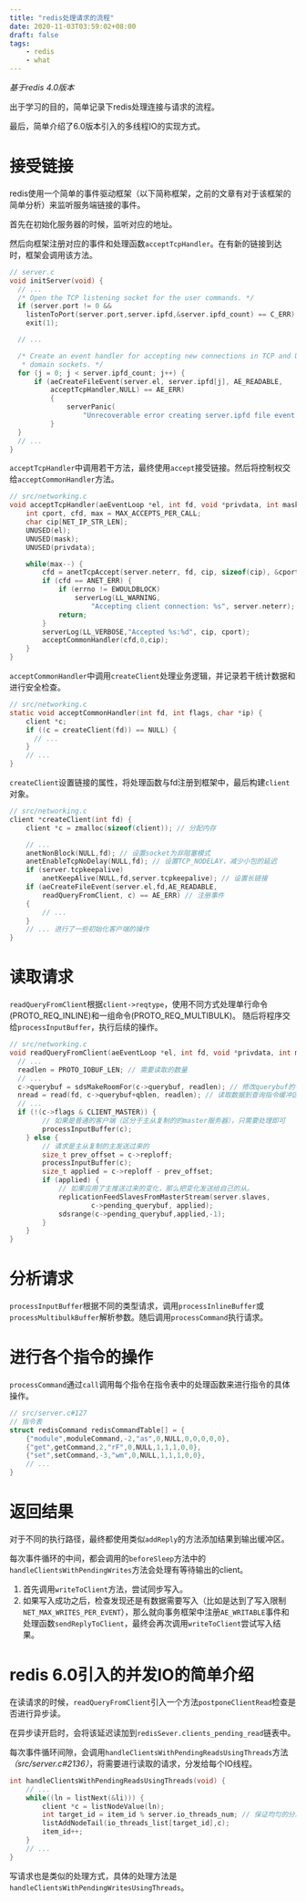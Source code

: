 ```yaml
---
title: "redis处理请求的流程"
date: 2020-11-03T03:59:02+08:00
draft: false
tags:
    - redis
    - what
---
```



*基于redis 4.0版本*

出于学习的目的，简单记录下redis处理连接与请求的流程。

最后，简单介绍了6.0版本引入的多线程IO的实现方式。

# 接受链接

redis使用一个简单的事件驱动框架（以下简称框架，之前的文章有对于该框架的简单分析）来监听服务端链接的事件。

首先在初始化服务器的时候，监听对应的地址。

然后向框架注册对应的事件和处理函数`acceptTcpHandler`。在有新的链接到达时，框架会调用该方法。

```c
// server.c
void initServer(void) {
  // ...
  /* Open the TCP listening socket for the user commands. */
  if (server.port != 0 &&
    listenToPort(server.port,server.ipfd,&server.ipfd_count) == C_ERR)
    exit(1);

  // ...

  /* Create an event handler for accepting new connections in TCP and Unix
   * domain sockets. */
  for (j = 0; j < server.ipfd_count; j++) {
      if (aeCreateFileEvent(server.el, server.ipfd[j], AE_READABLE,
          acceptTcpHandler,NULL) == AE_ERR)
          {
              serverPanic(
                  "Unrecoverable error creating server.ipfd file event.");
          }
  }
  // ...
}
```

`acceptTcpHandler`中调用若干方法，最终使用`accept`接受链接。然后将控制权交给`acceptCommonHandler`方法。

```c
// src/networking.c
void acceptTcpHandler(aeEventLoop *el, int fd, void *privdata, int mask) {
    int cport, cfd, max = MAX_ACCEPTS_PER_CALL;
    char cip[NET_IP_STR_LEN];
    UNUSED(el);
    UNUSED(mask);
    UNUSED(privdata);

    while(max--) {
        cfd = anetTcpAccept(server.neterr, fd, cip, sizeof(cip), &cport);
        if (cfd == ANET_ERR) {
            if (errno != EWOULDBLOCK)
                serverLog(LL_WARNING,
                    "Accepting client connection: %s", server.neterr);
            return;
        }
        serverLog(LL_VERBOSE,"Accepted %s:%d", cip, cport);
        acceptCommonHandler(cfd,0,cip);
    }
}
```

`acceptCommonHandler`中调用`createClient`处理业务逻辑，并记录若干统计数据和进行安全检查。

```c
// src/networking.c
static void acceptCommonHandler(int fd, int flags, char *ip) {
    client *c;
    if ((c = createClient(fd)) == NULL) {
      // ...
    }
    // ...
}
```

`createClient`设置链接的属性，将处理函数与fd注册到框架中，最后构建`client`对象。

```c
// src/networking.c
client *createClient(int fd) {
    client *c = zmalloc(sizeof(client)); // 分配内存

    // ...
    anetNonBlock(NULL,fd); // 设置socket为非阻塞模式
    anetEnableTcpNoDelay(NULL,fd); // 设置TCP_NODELAY，减少小包的延迟
    if (server.tcpkeepalive)
        anetKeepAlive(NULL,fd,server.tcpkeepalive); // 设置长链接
    if (aeCreateFileEvent(server.el,fd,AE_READABLE,
        readQueryFromClient, c) == AE_ERR) // 注册事件
    {
        // ...
    }
    // ... 进行了一些初始化客户端的操作
}
```

# 读取请求

`readQueryFromClient`根据`client->reqtype`，使用不同方式处理单行命令(PROTO_REQ_INLINE)和一组命令(PROTO_REQ_MULTIBULK)。
随后将程序交给`processInputBuffer`，执行后续的操作。

```c
// src/networking.c
void readQueryFromClient(aeEventLoop *el, int fd, void *privdata, int mask) {
  // ...
  readlen = PROTO_IOBUF_LEN; // 需要读取的数量
  // ...
  c->querybuf = sdsMakeRoomFor(c->querybuf, readlen); // 修改querybuf的长度，流出空间。
  nread = read(fd, c->querybuf+qblen, readlen); // 读取数据到查询指令缓冲区
  // ...
  if (!(c->flags & CLIENT_MASTER)) {
        // 如果是普通的客户端（区分于主从复制的的master服务器），只需要处理即可
        processInputBuffer(c);
    } else {
        // 请求是主从复制的主发送过来的
        size_t prev_offset = c->reploff;
        processInputBuffer(c);
        size_t applied = c->reploff - prev_offset;
        if (applied) {
            // 如果应用了主推送过来的变化，那么把变化发送给自己的从。
            replicationFeedSlavesFromMasterStream(server.slaves,
                    c->pending_querybuf, applied);
            sdsrange(c->pending_querybuf,applied,-1);
        }
    }
}
```

# 分析请求

`processInputBuffer`根据不同的类型请求，调用`processInlineBuffer`或`processMultibulkBuffer`解析参数。随后调用`processCommand`执行请求。

# 进行各个指令的操作

`processCommand`通过`call`调用每个指令在指令表中的处理函数来进行指令的具体操作。

```c
// src/server.c#127
// 指令表
struct redisCommand redisCommandTable[] = {
    {"module",moduleCommand,-2,"as",0,NULL,0,0,0,0,0},
    {"get",getCommand,2,"rF",0,NULL,1,1,1,0,0},
    {"set",setCommand,-3,"wm",0,NULL,1,1,1,0,0},
    // ...
}
```

# 返回结果

对于不同的执行路径，最终都使用类似`addReply`的方法添加结果到输出缓冲区。

每次事件循环的中间，都会调用的`beforeSleep`方法中的`handleClientsWithPendingWrites`方法会处理有等待输出的client。

1. 首先调用`writeToClient`方法，尝试同步写入。
1. 如果写入成功之后，检查发现还是有数据需要写入（比如是达到了写入限制`NET_MAX_WRITES_PER_EVENT`），那么就向事务框架中注册`AE_WRITABLE`事件和处理函数`sendReplyToClient`，最终会再次调用`writeToClient`尝试写入结果。

# redis 6.0引入的并发IO的简单介绍

在读请求的时候，`readQueryFromClient`引入一个方法`postponeClientRead`检查是否进行异步读。

在异步读开启时，会将该延迟读加到`redisSever.clients_pending_read`链表中。

每次事件循环间隙，会调用`handleClientsWithPendingReadsUsingThreads`方法 *（src/server.c#2136）*，将需要进行读取的请求，分发给每个IO线程。

```c
int handleClientsWithPendingReadsUsingThreads(void) {
    // ...
    while((ln = listNext(&li))) {
        client *c = listNodeValue(ln);
        int target_id = item_id % server.io_threads_num; // 保证均匀的分发，这里是单线程的处理，无需加锁。
        listAddNodeTail(io_threads_list[target_id],c);
        item_id++;
    }
    // ...
}
```

写请求也是类似的处理方式，具体的处理方法是`handleClientsWithPendingWritesUsingThreads`。
